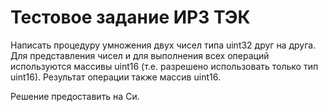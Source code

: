 # Тестовое задание ИРЗ ТЭК

Написать процедуру умножения  двух чисел типа uint32 друг на друга.
Для представления чисел и для выполнения всех операций используются массивы uint16 (т.е. разрешено использовать только тип uint16).
Результат операции также массив uint16.

Решение предоставить на Си.
